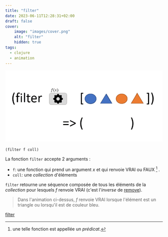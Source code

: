 ```yaml
---
title: "filter"
date: 2023-06-11T12:28:31+02:00
draft: false
cover:
    image: "images/cover.png"
    alt: "filter"
    hidden: true
tags:
  - clojure    
  - animation      
---
```


![filter](./images/filter.gif)

```
(filter f coll)
```
La fonction `filter` accepte 2 arguments : 
- `f`: une fonction qui prend un argument *x* et qui renvoie VRAI ou FAUX [^1] .
- `coll`: une *collection* d'éléments

`filter` retourne une séquence composée de tous les éléments de la *collection* pour lesquels *f* renvoie VRAI (c'est l'*inverse* de [remove](/posts/remove)).

> Dans l'animation ci-dessus, *f* renvoie VRAI lorsque l'élément est un triangle ou lorsqu'il est de couleur bleu.

[filter](https://clojuredocs.org/clojure.core/filter)

[^1]: une telle fonction est appellée un *prédicat*.




